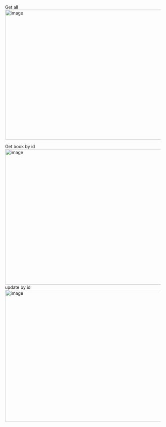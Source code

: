 Get all
<img width="678" height="419" alt="image" src="https://github.com/user-attachments/assets/681288a5-d46c-495a-a1ed-74f663bc919b" />

Get book by id
<img width="645" height="438" alt="image" src="https://github.com/user-attachments/assets/83701532-05e2-4e6f-bf61-a4b5f7cd0c08" />
update by id
<img width="644" height="426" alt="image" src="https://github.com/user-attachments/assets/2a21c51c-0c0a-4545-9d62-a3e78199c67c" />

